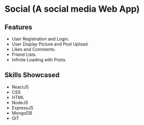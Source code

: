 # Social (A social media Web App)

## Features
* User Registration and Login.
* User Display Picture and Post Upload.
* Likes and Comments.
* Friend Lists.
* Infinite Loading with Posts.

## Skills Showcased
* ReactJS
* CSS
* HTML
* NodeJS
* ExpressJS
* MongoDB
* GIT
